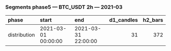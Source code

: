 ### Segments phase5 — BTC_USDT 2h — 2021-03

| phase        | start               | end                 |   d1_candles |   h2_bars |
|:-------------|:--------------------|:--------------------|-------------:|----------:|
| distribution | 2021-03-01 00:00:00 | 2021-03-31 22:00:00 |           31 |       372 |